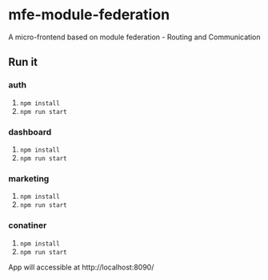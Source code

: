 # mfe-module-federation
A micro-frontend based on module federation - Routing and Communication

## Run it

### auth 

1. `npm install`
2. `npm run start`

### dashboard 

1. `npm install`
2. `npm run start`

### marketing 

1. `npm install`
2. `npm run start`

### conatiner 

1. `npm install`
2. `npm run start`



App will accessible at http://localhost:8090/